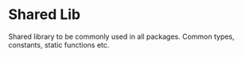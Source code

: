 # Shared Lib

Shared library to be commonly used in all packages. Common types, constants, static functions etc.
